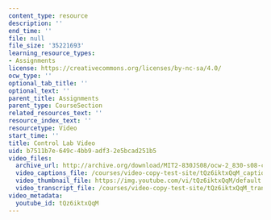 ```yaml
---
content_type: resource
description: ''
end_time: ''
file: null
file_size: '35221693'
learning_resource_types:
- Assignments
license: https://creativecommons.org/licenses/by-nc-sa/4.0/
ocw_type: ''
optional_tab_title: ''
optional_text: ''
parent_title: Assignments
parent_type: CourseSection
related_resources_text: ''
resource_index_text: ''
resourcetype: Video
start_time: ''
title: Control Lab Video
uid: b7511b7e-649c-4bb9-adf3-2e5bcad251b5
video_files:
  archive_url: http://archive.org/download/MIT2-830JS08/ocw-2_830-s08-control_lab_300k.mp4
  video_captions_file: /courses/video-copy-test-site/tQz6iktxQqM_captions.vtt
  video_thumbnail_file: https://img.youtube.com/vi/tQz6iktxQqM/default.jpg
  video_transcript_file: /courses/video-copy-test-site/tQz6iktxQqM_transcript.pdf
video_metadata:
  youtube_id: tQz6iktxQqM
---
```

